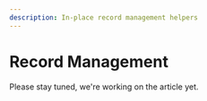 ```yaml
---
description: In-place record management helpers
---
```


# Record Management

Please stay tuned, we're working on the article yet.

